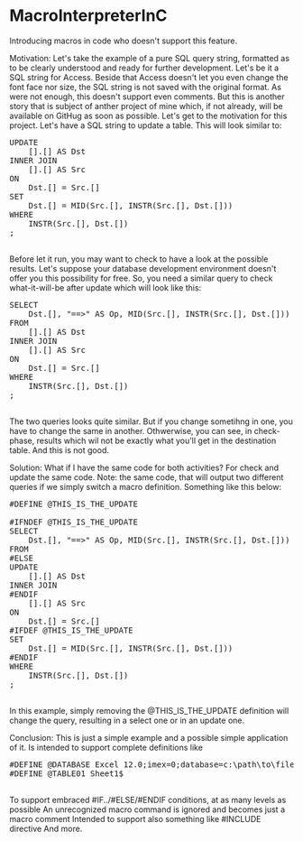 # MacroInterpreterInC
Introducing macros in code who doesn't support this feature.

Motivation:
Let's take the example of a pure SQL query string, formatted as to be clearly understood and ready for further development.
Let's be it a SQL string for Access. Beside that Access doesn't let you even change the font face nor size, the SQL string is not saved with the original format. As were not enough, this doesn't support even comments. But this is another story that is subject of anther project of mine which, if not already, will be available on GitHug as soon as possible.
Let's get to the motivation for this project. Let's have a SQL string to update a table. This will look similar to:
<pre>
UPDATE
    [<Database1>].[<Table1>] AS Dst
INNER JOIN
    [<Database2>].[<Table2>] AS Src
ON
    Dst.[<Field1>] = Src.[<Field2>]
SET
    Dst.[<TargetField>] = MID(Src.[<SourceField>], INSTR(Src.[<SourceField>], Dst.[<TargetField>]))
WHERE
    INSTR(Src.[<SourceField>], Dst.[<TargetField>])
;
    </pre>
Before let it run, you may want to check to have a look at the possible results. Let's suppose your database development environment doesn't offer you this possibility for free.
So, you need a similar query to check what-it-will-be after update which will look like this:
<pre>
SELECT
    Dst.[<TargetField>], "==>" AS Op, MID(Src.[<SourceField>], INSTR(Src.[<SourceField>], Dst.[<TargetField>]))
FROM
    [<Database1>].[<Table1>] AS Dst
INNER JOIN
    [<Database2>].[<Table2>] AS Src
ON
    Dst.[<Field1>] = Src.[<Field2>]
WHERE
    INSTR(Src.[<SourceField>], Dst.[<TargetField>])
;
    </pre>
The two queries looks quite similar. But if you change sometihng in one, you have to change the same in another. Othwerwise, you can see, in check-phase, results which wil not be exactly what you'll get in the destination table. And this is not good.

Solution:
What if I have the same code for both activities? For check and update the same code. Note: the same code, that will output two different queries if we simply switch a macro definition. Something like this below:
<pre>
#DEFINE @THIS_IS_THE_UPDATE

#IFNDEF @THIS_IS_THE_UPDATE
SELECT
    Dst.[<TargetField>], "==>" AS Op, MID(Src.[<SourceField>], INSTR(Src.[<SourceField>], Dst.[<TargetField>]))
FROM
#ELSE
UPDATE
    [<Database1>].[<Table1>] AS Dst
INNER JOIN
#ENDIF
    [<Database2>].[<Table2>] AS Src
ON
    Dst.[<Field1>] = Src.[<Field2>]
#IFDEF @THIS_IS_THE_UPDATE
SET
    Dst.[<TargetField>] = MID(Src.[<SourceField>], INSTR(Src.[<SourceField>], Dst.[<TargetField>]))
#ENDIF
WHERE
    INSTR(Src.[<SourceField>], Dst.[<TargetField>])
;
    </pre>
In this example, simply removing the @THIS_IS_THE_UPDATE definition will change the query, resulting in a select one or in an update one.

Conclusion:
This is just a simple example and a possible simple application of it. Is intended to support complete definitions like
<pre>
#DEFINE @DATABASE Excel 12.0;imex=0;database=c:\path\to\filename.xls
#DEFINE @TABLE01 Sheet1$
    </pre>
To support embraced #IF../#ELSE/#ENDIF conditions, at as many levels as possible
An unrecognized macro command is ignored and becomes just a macro comment
Intended to support also something like #INCLUDE directive 
And more.

